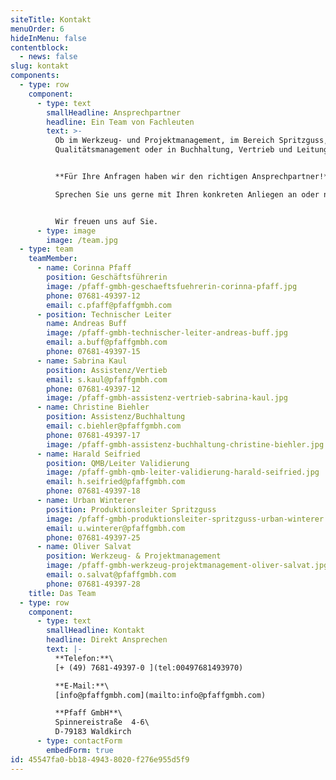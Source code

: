 ```yaml
---
siteTitle: Kontakt
menuOrder: 6
hideInMenu: false
contentblock:
  - news: false
slug: kontakt
components:
  - type: row
    component:
      - type: text
        smallHeadline: Ansprechpartner
        headline: Ein Team von Fachleuten
        text: >-
          Ob im Werkzeug- und Projektmanagement, im Bereich Spritzguss, im
          Qualitätsmanagement oder in Buchhaltung, Vertrieb und Leitung:


          **Für Ihre Anfragen haben wir den richtigen Ansprechpartner!**\

          Sprechen Sie uns gerne mit Ihren konkreten Anliegen an oder nutzen Sie das Kontaktformular weiter unten.


          Wir freuen uns auf Sie.
      - type: image
        image: /team.jpg
  - type: team
    teamMember:
      - name: Corinna Pfaff
        position: Geschäftsführerin
        image: /pfaff-gmbh-geschaeftsfuehrerin-corinna-pfaff.jpg
        phone: 07681-49397-12
        email: c.pfaff@pfaffgmbh.com
      - position: Technischer Leiter
        name: Andreas Buff
        image: /pfaff-gmbh-technischer-leiter-andreas-buff.jpg
        email: a.buff@pfaffgmbh.com
        phone: 07681-49397-15
      - name: Sabrina Kaul
        position: Assistenz/Vertieb
        email: s.kaul@pfaffgmbh.com
        phone: 07681-49397-12
        image: /pfaff-gmbh-assistenz-vertrieb-sabrina-kaul.jpg
      - name: Christine Biehler
        position: Assistenz/Buchhaltung
        email: c.biehler@pfaffgmbh.com
        phone: 07681-49397-17
        image: /pfaff-gmbh-assistenz-buchhaltung-christine-biehler.jpg
      - name: Harald Seifried
        position: QMB/Leiter Validierung
        image: /pfaff-gmbh-qmb-leiter-validierung-harald-seifried.jpg
        email: h.seifried@pfaffgmbh.com
        phone: 07681-49397-18
      - name: Urban Winterer
        position: Produktionsleiter Spritzguss
        image: /pfaff-gmbh-produktionsleiter-spritzguss-urban-winterer.jpg
        email: u.winterer@pfaffgmbh.com
        phone: 07681-49397-25
      - name: Oliver Salvat
        position: Werkzeug- & Projektmanagement
        image: /pfaff-gmbh-werkzeug-projektmanagement-oliver-salvat.jpg
        email: o.salvat@pfaffgmbh.com
        phone: 07681-49397-28
    title: Das Team
  - type: row
    component:
      - type: text
        smallHeadline: Kontakt
        headline: Direkt Ansprechen
        text: |-
          **Telefon:**\
          [+ (49) 7681-49397-0 ](tel:00497681493970)

          **E-Mail:**\
          [info@pfaffgmbh.com](mailto:info@pfaffgmbh.com)

          **Pfaff GmbH**\
          Spinnereistraße  4-6\
          D-79183 Waldkirch
      - type: contactForm
        embedForm: true
id: 45547fa0-bb18-4943-8020-f276e955d5f9
---
```

